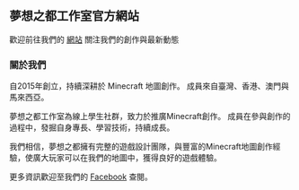 ## 夢想之都工作室官方網站

歡迎前往我們的 [網站](https://www.dreamcity.studio/)  關注我們的創作與最新動態

### 關於我們

自2015年創立，持續深耕於 Minecraft 地圖創作。
成員來自臺灣、香港、澳門與馬來西亞。

夢想之都工作室為線上學生社群，致力於推廣Minecraft創作。
成員在參與創作的過程中，發掘自身專長、學習技術，持續成長。

我們相信，夢想之都擁有完整的遊戲設計團隊，與豐富的Minecraft地圖創作經驗，使廣大玩家可以在我們的地圖中，獲得良好的遊戲體驗。


更多資訊歡迎至我們的 [Facebook](https://www.facebook.com/dreamcity26481414/) 查閱。